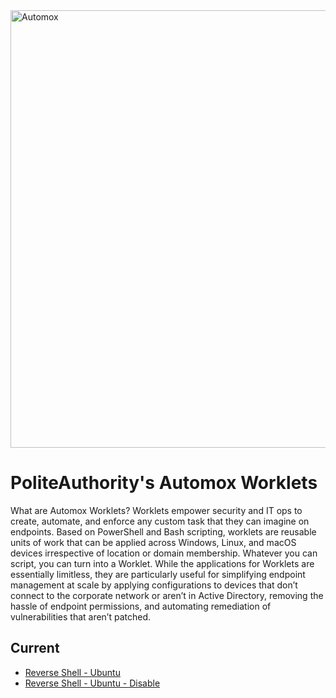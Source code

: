 <img width="700" alt="Automox" src="https://cdn2.hubspot.net/hubfs/2242551/+Logos/automox-trademark-blue.png">

# PoliteAuthority's Automox Worklets
What are Automox Worklets?
Worklets empower security and IT ops to create, automate, and enforce any custom task that they can imagine on endpoints. Based on PowerShell and Bash scripting, worklets are reusable units of work that can be applied across Windows, Linux, and macOS devices irrespective of location or domain membership.
Whatever you can script, you can turn into a Worklet. While the applications for Worklets are essentially limitless, they are particularly useful for simplifying endpoint management at scale by applying configurations to devices that don’t connect to the corporate network or aren’t in Active Directory, removing the hassle of endpoint permissions, and automating remediation of vulnerabilities that aren’t patched.

## Current
- [Reverse Shell - Ubuntu](reverse-shell-ubuntu/README.md)
- [Reverse Shell - Ubuntu - Disable](reverse-shell-ubuntu-disable/README.md)
